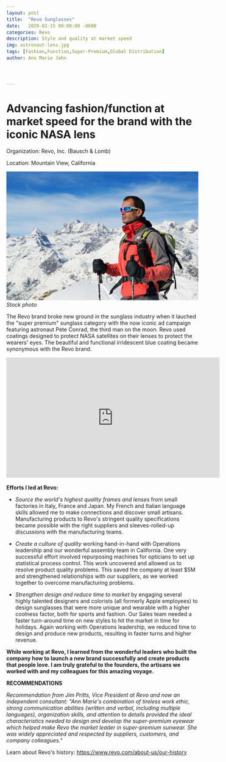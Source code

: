 ```yaml
---
layout: post
title:  "Revo Sunglasses"
date:   2020-02-15 00:00:00 -0600
categories: Revo
description: Style and quality at market speed
img: astronaut-lens.jpg
tags: [Fashion,Function,Super-Premium,Global Distribution]
author: Ann Marie Jahn



---
```

# Advancing fashion/function at market speed for the brand with the iconic NASA lens

Organization: Revo, Inc. (Bausch & Lomb)

Location: Mountain View, California

![blue mirror](/assets/img/alps_skier.jpg)
_Stock photo_

The Revo brand broke new ground in the sunglass industry when it lauched the "super premium" sunglass category with the now iconic ad campaign featuring astronaut Pete Conrad, the third man on the moon. Revo used coatings designed to protect NASA satellites on their lenses to protect the wearers' eyes. The beautiful and functional irridescent blue coating became synonymous with the Revo brand.


<iframe width="560" height="315" src="https://www.youtube.com/embed/Q6c_rhRS5kM" frameborder="0" allow="accelerometer; autoplay; encrypted-media; gyroscope; picture-in-picture" allowfullscreen></iframe>



**Efforts I led at Revo:**

+ _Source the world's highest quality frames and lenses_ from small factories in Italy, France and Japan. My French and Italian language skills allowed me to make connections and discover small artisans. Manufacturing products to Revo's stringent quality specifications became possible with the right suppliers and sleeves-rolled-up discussions with the manufacturing teams. 

+ _Create a culture of quality_ working hand-in-hand with Operations leadership and our wonderful assembly team in California. One very successful effort involved repurposing machines for opticians to set up statistical process control. This work uncovered and allowed us to resolve product quality problems. This saved the company at least $5M and strengthened relationships with our suppliers, as we worked together to overcome manufacturing problems.

+ _Strengthen design and reduce time to market_ by engaging several highly talented designers and colorists (all formerly Apple employees) to design sunglasses that were more unique and wearable with a higher coolness factor, both for sports and fashion. Our Sales team needed a faster turn-around time on new styles to hit the market in time for holidays. Again working with Operations leadership, we reduced time to design and produce new products, resulting in faster turns and higher revenue.

**While working at Revo, I learned from the wonderful leaders who built the company how to launch a new brand successfully and create products that people love. I am truly grateful to the founders, the artisans we worked with and my colleagues for this amazing voyage.**



**RECOMMENDATIONS**

_Recommendation from Jim Pritts, Vice President at Revo and now an independent consultant: "Ann Marie's combination of tireless work ethic, strong communication abilities (written and verbal, including multiple languages), organization skills, and attention to details provided the ideal characteristics needed to design and develop the super-premium eyewear which helped make Revo the market leader in super-premium sunwear. She was widely appreciated and respected by suppliers, customers, and company colleagues."_

Learn about Revo's history: https://www.revo.com/about-us/our-history




